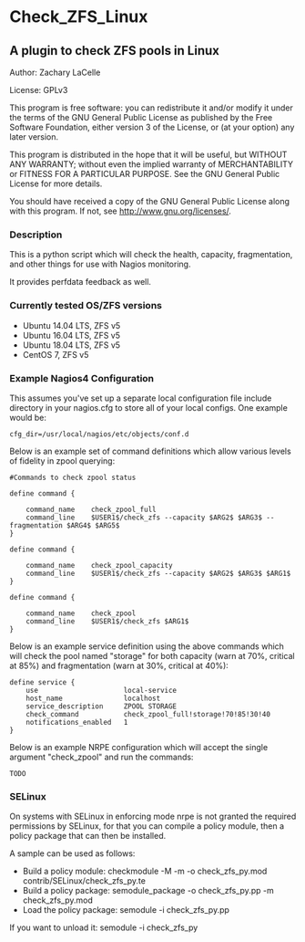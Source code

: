 Check_ZFS_Linux
===============

A plugin to check ZFS pools in Linux
------------------------------------

Author: Zachary LaCelle

License: GPLv3

This program is free software: you can redistribute it and/or modify
it under the terms of the GNU General Public License as published by
the Free Software Foundation, either version 3 of the License, or
(at your option) any later version.

This program is distributed in the hope that it will be useful,
but WITHOUT ANY WARRANTY; without even the implied warranty of
MERCHANTABILITY or FITNESS FOR A PARTICULAR PURPOSE.  See the
GNU General Public License for more details.

You should have received a copy of the GNU General Public License
along with this program.  If not, see <http://www.gnu.org/licenses/>.

### Description

This is a python script which will check the health, capacity,
fragmentation, and other things for use with Nagios monitoring.

It provides perfdata feedback as well.

### Currently tested OS/ZFS versions

* Ubuntu 14.04 LTS, ZFS v5
* Ubuntu 16.04 LTS, ZFS v5
* Ubuntu 18.04 LTS, ZFS v5
* CentOS 7, ZFS v5

### Example Nagios4 Configuration

This assumes you've set up a separate local configuration file include directory in your nagios.cfg
to store all of your local configs. One example would be:

```
cfg_dir=/usr/local/nagios/etc/objects/conf.d
```

Below is an example set of command definitions which allow various levels of fidelity in zpool querying:

```
#Commands to check zpool status

define command {

    command_name    check_zpool_full
    command_line    $USER1$/check_zfs --capacity $ARG2$ $ARG3$ --fragmentation $ARG4$ $ARG5$
}

define command {

    command_name    check_zpool_capacity
    command_line    $USER1$/check_zfs --capacity $ARG2$ $ARG3$ $ARG1$
}

define command {

    command_name    check_zpool
    command_line    $USER1$/check_zfs $ARG1$
}
```

Below is an example service definition using the above commands which will check the pool named "storage"
for both capacity (warn at 70%, critical at 85%) and fragmentation (warn at 30%, critical at 40%):

```
define service {
    use                     local-service
    host_name               localhost
    service_description     ZPOOL STORAGE
    check_command           check_zpool_full!storage!70!85!30!40
    notifications_enabled   1
}
```

Below is an example NRPE configuration which will accept the single argument "check_zpool" and run the
commands:

```
TODO
```

### SELinux ###

On systems with SELinux in enforcing mode nrpe is not granted the 
required permissions by SELinux, for that you can compile a policy
module, then a policy package that can then be installed.

A sample can be used as follows:
* Build a policy module: checkmodule -M -m -o check_zfs_py.mod contrib/SELinux/check_zfs_py.te
* Build a policy package: semodule_package -o check_zfs_py.pp -m check_zfs_py.mod
* Load the policy package: semodule -i check_zfs_py.pp

If you want to unload it: semodule -i check_zfs_py
